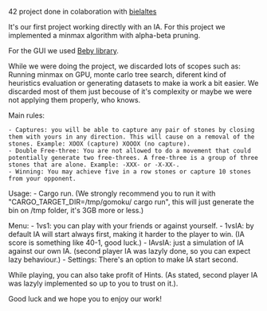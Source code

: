 42 project done in colaboration with [bielaltes](https://github.com/bielaltes) 

It's our first project working directly with an IA. For this project we implemented a minmax algorithm with alpha-beta pruning.

For the GUI we used [Beby library](https://bevyengine.org/).

While we were doing the project, we discarded lots of scopes such as: Running minmax on GPU, monte carlo tree search, diferent kind of heuristics evaluation or generating datasets to make ia work a bit easier. We discarded most of them just becouse of it's complexity or maybe we were not applying them properly, who knows.

Main rules:

    - Captures: you will be able to capture any pair of stones by closing them with yours in any direction. This will cause on a removal of the stones. Example: XOOX (capture) XOOOX (no capture).
    - Double Free-three: You are not allowed to do a movement that could potentially generate two free-threes. A free-three is a group of three stones that are alone. Example: -XXX- or -X-XX-.
    - Winning: You may achieve five in a row stones or capture 10 stones from your opponent.

Usage:
    - Cargo run.
        (We strongly recommend you to run it with "CARGO_TARGET_DIR=/tmp/gomoku/ cargo run", this will just generate the bin on /tmp folder, it's 3GB more or less.)

Menu:
    - 1vs1: you can play with your friends or against yourself.
    - 1vsIA: by default IA will start always first, making it harder to the player to win. (IA score is something like 40-1, good luck.)
    - IAvsIA: just a simulation of IA against our own IA. (second player IA was lazyly done, so you can expect lazy behaviour.)
    - Settings: There's an option to make IA start second.

While playing, you can also take profit of Hints. (As stated, second player IA was lazyly implemented so up to you to trust on it.).

Good luck and we hope you to enjoy our work!